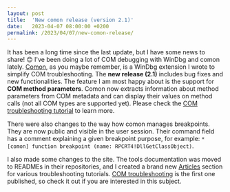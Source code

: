 ```yaml
---
layout: post
title:  'New comon release (version 2.1)'
date:   2023-04-07 08:00:00 +0200
permalink: /2023/04/07/new-comon-release/
---
```


It has been a long time since the last update, but I have some news to share! 😊 I've been doing a lot of COM debugging with WinDbg and comon lately. [Comon](https://github.com/lowleveldesign/comon), as you maybe remember, is a WinDbg extension I wrote to simplify COM troubleshooting. The **new release (2.1)** includes bug fixes and new functionalities. The feature I am most happy about is the support for **COM method parameters**. Comon now extracts information about method parameters from COM metadata and can display their values on method calls (not all COM types are supported yet). Please check the [COM troubleshooting tutorial](/articles/com-troubleshooting) to learn more.

There were also changes to the way how comon manages breakpoints. They are now public and visible in the user session. Their command field has a comment explaining a given breakpoint purpose, for example: `* [comon] function breakpoint (name: RPCRT4!DllGetClassObject)`.

I also made some changes to the site. The tools documentation was moved to READMEs in their repositories, and I created a brand new [Articles](/articles) section for various troubleshooting tutorials. [COM troubleshooting](/articles/com-troubleshooting) is the first one published, so check it out if you are interested in this subject.
